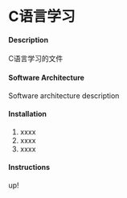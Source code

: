 # C语言学习

#### Description
C语言学习的文件

#### Software Architecture
Software architecture description

#### Installation

1.  xxxx
2.  xxxx
3.  xxxx

#### Instructions

up!
